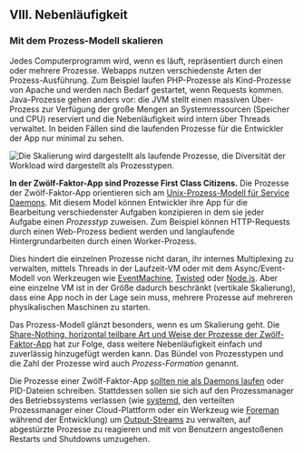 ﻿## VIII. Nebenläufigkeit
### Mit dem Prozess-Modell skalieren

Jedes Computerprogramm wird, wenn es läuft, repräsentiert durch einen oder mehrere Prozesse. Webapps nutzen verschiedenste Arten der Prozess-Ausführung. Zum Beispiel laufen PHP-Prozesse als Kind-Prozesse von Apache und werden nach Bedarf gestartet, wenn Requests kommen. Java-Prozesse gehen anders vor: die JVM stellt einen massiven Über-Prozess zur Verfügung der große Mengen an Systemressourcen (Speicher und CPU) reserviert und die Nebenläufigkeit wird intern über Threads verwaltet. In beiden Fällen sind die laufenden Prozesse für die Entwickler der App nur minimal zu sehen.

![Die Skalierung wird dargestellt als laufende Prozesse, die Diversität der Workload wird dargestellt als Prozesstypen.](/images/process-types.png)

**In der Zwölf-Faktor-App sind Prozesse First Class Citizens.** Die Prozesse der Zwölf-Faktor-App orientieren sich am [Unix-Prozess-Modell für Service Daemons](https://adam.herokuapp.com/past/2011/5/9/applying_the_unix_process_model_to_web_apps/). Mit diesem Model können Entwickler ihre App für die Bearbeitung verschiedenster Aufgaben konzipieren in dem sie jeder Aufgabe einen *Prozesstyp* zuweisen. Zum Beispiel können HTTP-Requests durch einen Web-Prozess bedient werden und langlaufende Hintergrundarbeiten durch einen Worker-Prozess.

Dies hindert die einzelnen Prozesse nicht daran, ihr internes Multiplexing zu verwalten, mittels Threads in der Laufzeit-VM oder mit dem Async/Event-Modell von Werkzeugen wie [EventMachine](https://github.com/eventmachine/eventmachine), [Twisted](http://twistedmatrix.com/trac/) oder [Node.js](http://nodejs.org/). Aber eine einzelne VM ist in der Größe dadurch beschränkt (vertikale Skalierung), dass eine App noch in der Lage sein muss, mehrere Prozesse auf mehreren physikalischen Maschinen zu starten.

Das Prozess-Modell glänzt besonders, wenn es um Skalierung geht. Die [Share-Nothing, horizontal teilbare Art und Weise der Prozesse der Zwölf-Faktor-App](./processes) hat zur Folge, dass weitere Nebenläufigkeit einfach und zuverlässig hinzugefügt werden kann. Das Bündel von Prozesstypen und die Zahl der Prozesse wird auch *Prozess-Formation* genannt.

Die Prozesse einer Zwölf-Faktor-App [sollten nie als Daemons laufen](https://dustin.sallings.org/2010/02/28/running-processes.html) oder PID-Dateien schreiben. Stattdessen sollen sie sich auf den Prozessmanager des Betriebssystems verlassen (wie [systemd](https://www.freedesktop.org/wiki/Software/systemd/), den verteilten Prozessmanager einer Cloud-Plattform oder ein Werkzeug wie [Foreman](http://blog.daviddollar.org/2011/05/06/introducing-foreman.html) während der Entwicklung) um [Output-Streams](./logs) zu verwalten, auf abgestürzte Prozesse zu reagieren und mit von Benutzern angestoßenen Restarts und Shutdowns umzugehen.
